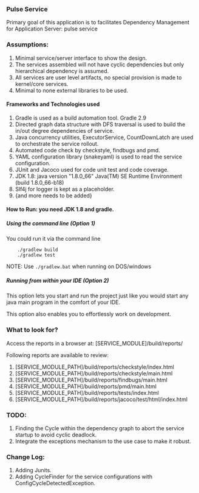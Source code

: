 ### Pulse Service

Primary goal of this application is to facilitates Dependency Management for Application Server: pulse service

###  Assumptions:

1. Minimal service/server interface to show the design.
2. The services assembled will not have cyclic dependencies but only hierarchical dependency is assumed.
3. All services are user level artifacts, no special provision is made to kernel/core services.
4. Minimal to none external libraries to be used.

####  Frameworks and Technologies used

1. Gradle  is used as a build automation tool. Gradle 2.9
2. Directed graph data structure with DFS traversal is used to build the in/out degree dependencies of service.
3. Java concurrency utilities, ExecutorService, CountDownLatch are used to orchestrate the service rollout.
4. Automated code check by checkstyle, findbugs and pmd.
5. YAML configuration library (snakeyaml) is used to read the service configuration.
6. JUnit and Jacoco used for code unit test and code coverage.
7. JDK 1.8: java version "1.8.0_66" Java(TM) SE Runtime Environment (build 1.8.0_66-b18)
8. Slf4j for logger is kept as a placeholder.
9. {and more needs to be added}

#### How to Run:  you need JDK 1.8 and gradle.
##### Using the command line (Option 1)

You could run it via the command line

    	./gradlew build
    	./gradlew test

NOTE: Use `./gradlew.bat` when running on DOS/windows

##### Running from within your IDE (Option 2)

This option lets you start and run the project just like you would start any java main program in the comfort of your IDE.

This option also enables you to effortlessly work on development.

###  What to look for?

Access the reports in a browser at: [SERVICE_MODULE]/build/reports/

Following reports are available to review:

1. [SERVICE_MODULE_PATH]/build/reports/checkstyle/index.html
2. [SERVICE_MODULE_PATH]/build/reports/checkstyle/main.html
3. [SERVICE_MODULE_PATH]/build/reports/findbugs/main.html
4. [SERVICE_MODULE_PATH]/build/reports/pmd/main.html
5. [SERVICE_MODULE_PATH]/build/reports/tests/index.html
6. [SERVICE_MODULE_PATH]/build/reports/jacoco/test/html/index.html

###  TODO:
1. Finding the Cycle within the dependency graph to abort the service startup to avoid cyclic deadlock.
2. Integrate the exceptions mechanism to the use case to make it robust.

###  Change Log:
1. Adding Junits.
2. Adding CycleFinder for the service configurations with ConfigCycleDetectedException.
